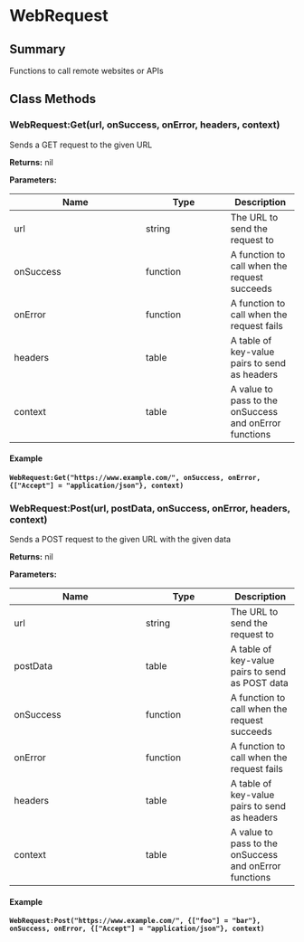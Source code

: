 
# WebRequest

## Summary
Functions to call remote websites or APIs



## Class Methods

        
### WebRequest:Get(url, onSuccess, onError, headers, context)

Sends a GET request to the given URL

**Returns:** nil


**Parameters:**

<table data-full-width="false">
<thead><tr><th width="217">Name</th><th width="134">Type</th><th>Description</th></tr></thead>
<tbody><tr><td>url</td><td>string</td><td>The URL to send the request to</td></tr>
<tr><td>onSuccess</td><td>function</td><td>A function to call when the request succeeds</td></tr>
<tr><td>onError</td><td>function</td><td>A function to call when the request fails</td></tr>
<tr><td>headers</td><td>table</td><td>A table of key-value pairs to send as headers</td></tr>
<tr><td>context</td><td>table</td><td>A value to pass to the onSuccess and onError functions</td></tr></tbody></table>




#### Example

<pre class="language-lua"><code class="lang-lua"><strong>WebRequest:Get("https://www.example.com/", onSuccess, onError, {["Accept"] = "application/json"}, context)</strong></code></pre>




### WebRequest:Post(url, postData, onSuccess, onError, headers, context)

Sends a POST request to the given URL with the given data

**Returns:** nil


**Parameters:**

<table data-full-width="false">
<thead><tr><th width="217">Name</th><th width="134">Type</th><th>Description</th></tr></thead>
<tbody><tr><td>url</td><td>string</td><td>The URL to send the request to</td></tr>
<tr><td>postData</td><td>table</td><td>A table of key-value pairs to send as POST data</td></tr>
<tr><td>onSuccess</td><td>function</td><td>A function to call when the request succeeds</td></tr>
<tr><td>onError</td><td>function</td><td>A function to call when the request fails</td></tr>
<tr><td>headers</td><td>table</td><td>A table of key-value pairs to send as headers</td></tr>
<tr><td>context</td><td>table</td><td>A value to pass to the onSuccess and onError functions</td></tr></tbody></table>




#### Example

<pre class="language-lua"><code class="lang-lua"><strong>WebRequest:Post("https://www.example.com/", {["foo"] = "bar"}, onSuccess, onError, {["Accept"] = "application/json"}, context)</strong></code></pre>



    

